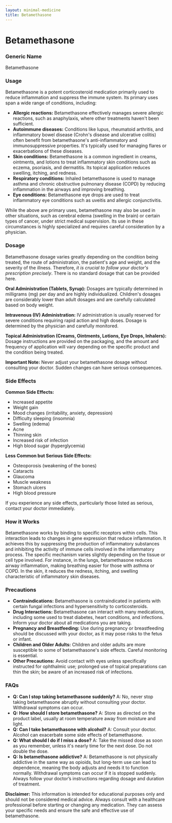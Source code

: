 ```yaml
---
layout: minimal-medicine
title: Betamethasone
---
```


# Betamethasone
### Generic Name
Betamethasone

### Usage
Betamethasone is a potent corticosteroid medication primarily used to reduce inflammation and suppress the immune system.  Its primary uses span a wide range of conditions, including:

* **Allergic reactions:**  Betamethasone effectively manages severe allergic reactions, such as anaphylaxis, where other treatments haven't been sufficient.
* **Autoimmune diseases:**  Conditions like lupus, rheumatoid arthritis, and inflammatory bowel disease (Crohn's disease and ulcerative colitis) often benefit from betamethasone's anti-inflammatory and immunosuppressive properties.  It's typically used for managing flares or exacerbations of these diseases.
* **Skin conditions:**  Betamethasone is a common ingredient in creams, ointments, and lotions to treat inflammatory skin conditions such as eczema, psoriasis, and dermatitis.  Its topical application reduces swelling, itching, and redness.
* **Respiratory conditions:**  Inhaled betamethasone is used to manage asthma and chronic obstructive pulmonary disease (COPD) by reducing inflammation in the airways and improving breathing.
* **Eye conditions:** Betamethasone eye drops are used to treat inflammatory eye conditions such as uveitis and allergic conjunctivitis.


While the above are primary uses, betamethasone may also be used in other situations, such as cerebral edema (swelling in the brain) or certain types of cancer, under strict medical supervision.  Its use in these circumstances is highly specialized and requires careful consideration by a physician.

### Dosage
Betamethasone dosage varies greatly depending on the condition being treated, the route of administration, the patient's age and weight, and the severity of the illness.  Therefore, *it is crucial to follow your doctor's prescription precisely*.  There is no standard dosage that can be provided here.


**Oral Administration (Tablets, Syrup):**  Dosages are typically determined in milligrams (mg) per day and are highly individualized.  Children's dosages are considerably lower than adult dosages and are carefully calculated based on body weight.


**Intravenous (IV) Administration:** IV administration is usually reserved for severe conditions requiring rapid action and high doses. Dosage is determined by the physician and carefully monitored.


**Topical Administration (Creams, Ointments, Lotions, Eye Drops, Inhalers):**  Dosage instructions are provided on the packaging, and the amount and frequency of application will vary depending on the specific product and the condition being treated.

**Important Note:**  Never adjust your betamethasone dosage without consulting your doctor.  Sudden changes can have serious consequences.


### Side Effects

**Common Side Effects:**

* Increased appetite
* Weight gain
* Mood changes (irritability, anxiety, depression)
* Difficulty sleeping (insomnia)
* Swelling (edema)
* Acne
* Thinning skin
* Increased risk of infection
* High blood sugar (hyperglycemia)


**Less Common but Serious Side Effects:**

* Osteoporosis (weakening of the bones)
* Cataracts
* Glaucoma
* Muscle weakness
* Stomach ulcers
* High blood pressure


If you experience any side effects, particularly those listed as serious, contact your doctor immediately.


### How it Works
Betamethasone works by binding to specific receptors within cells. This interaction leads to changes in gene expression that reduce inflammation.  It achieves this by suppressing the production of inflammatory substances and inhibiting the activity of immune cells involved in the inflammatory process. The specific mechanism varies slightly depending on the tissue or cell type involved. For instance, in the lungs, betamethasone reduces airway inflammation, making breathing easier for those with asthma or COPD.  In the skin, it reduces the redness, itching, and swelling characteristic of inflammatory skin diseases.


### Precautions
* **Contraindications:** Betamethasone is contraindicated in patients with certain fungal infections and hypersensitivity to corticosteroids.
* **Drug Interactions:**  Betamethasone can interact with many medications, including some used to treat diabetes, heart conditions, and infections. Inform your doctor about all medications you are taking.
* **Pregnancy and Breastfeeding:**  Use during pregnancy or breastfeeding should be discussed with your doctor, as it may pose risks to the fetus or infant.
* **Children and Older Adults:**  Children and older adults are more susceptible to some of betamethasone's side effects. Careful monitoring is essential.
* **Other Precautions:**  Avoid contact with eyes unless specifically instructed for ophthalmic use; prolonged use of topical preparations can thin the skin; be aware of an increased risk of infections.


### FAQs

* **Q: Can I stop taking betamethasone suddenly?** A: No, never stop taking betamethasone abruptly without consulting your doctor.  Withdrawal symptoms can occur.
* **Q: How should I store betamethasone?** A: Store as directed on the product label, usually at room temperature away from moisture and light.
* **Q: Can I take betamethasone with alcohol?** A: Consult your doctor. Alcohol can exacerbate some side effects of betamethasone.
* **Q: What should I do if I miss a dose?** A: Take the missed dose as soon as you remember, unless it's nearly time for the next dose.  Do not double the dose.
* **Q: Is betamethasone addictive?** A: Betamethasone is not physically addictive in the same way as opioids, but long-term use can lead to dependence, meaning the body adjusts and needs it to function normally.  Withdrawal symptoms can occur if it is stopped suddenly.  Always follow your doctor’s instructions regarding dosage and duration of treatment.


**Disclaimer:** This information is intended for educational purposes only and should not be considered medical advice. Always consult with a healthcare professional before starting or changing any medication.  They can assess your specific needs and ensure the safe and effective use of betamethasone.
